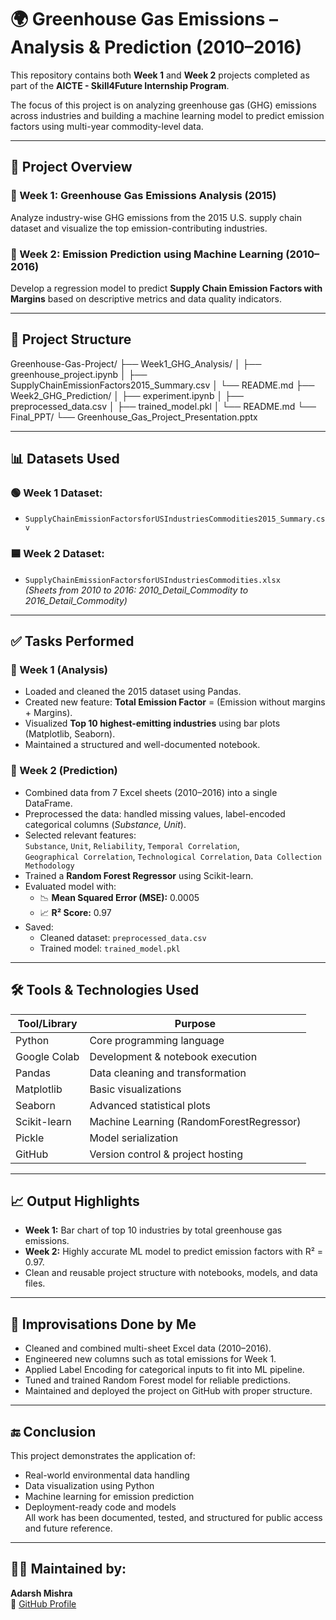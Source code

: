 # 🌍 Greenhouse Gas Emissions – Analysis & Prediction (2010–2016)

This repository contains both **Week 1** and **Week 2** projects completed as part of the **AICTE - Skill4Future Internship Program**.

The focus of this project is on analyzing greenhouse gas (GHG) emissions across industries and building a machine learning model to predict emission factors using multi-year commodity-level data.

---

## 📌 Project Overview

### 🔹 Week 1: Greenhouse Gas Emissions Analysis (2015)
Analyze industry-wise GHG emissions from the 2015 U.S. supply chain dataset and visualize the top emission-contributing industries.

### 🔹 Week 2: Emission Prediction using Machine Learning (2010–2016)
Develop a regression model to predict **Supply Chain Emission Factors with Margins** based on descriptive metrics and data quality indicators.

---

## 📁 Project Structure

Greenhouse-Gas-Project/
├── Week1_GHG_Analysis/
│ ├── greenhouse_project.ipynb
│ ├── SupplyChainEmissionFactors2015_Summary.csv
│ └── README.md
├── Week2_GHG_Prediction/
│ ├── experiment.ipynb
│ ├── preprocessed_data.csv
│ ├── trained_model.pkl
│ └── README.md
└── Final_PPT/
└── Greenhouse_Gas_Project_Presentation.pptx

---

## 📊 Datasets Used

### 🟢 Week 1 Dataset:
- `SupplyChainEmissionFactorsforUSIndustriesCommodities2015_Summary.csv`

### 🟦 Week 2 Dataset:
- `SupplyChainEmissionFactorsforUSIndustriesCommodities.xlsx`  
  *(Sheets from 2010 to 2016: 2010_Detail_Commodity to 2016_Detail_Commodity)*

---

## ✅ Tasks Performed

### 🔹 Week 1 (Analysis)
- Loaded and cleaned the 2015 dataset using Pandas.
- Created new feature: **Total Emission Factor** = (Emission without margins + Margins).
- Visualized **Top 10 highest-emitting industries** using bar plots (Matplotlib, Seaborn).
- Maintained a structured and well-documented notebook.

### 🔹 Week 2 (Prediction)
- Combined data from 7 Excel sheets (2010–2016) into a single DataFrame.
- Preprocessed the data: handled missing values, label-encoded categorical columns (*Substance, Unit*).
- Selected relevant features:  
  `Substance`, `Unit`, `Reliability`, `Temporal Correlation`,  
  `Geographical Correlation`, `Technological Correlation`, `Data Collection Methodology`
- Trained a **Random Forest Regressor** using Scikit-learn.
- Evaluated model with:
  - 📉 **Mean Squared Error (MSE):** 0.0005
  - 📈 **R² Score:** 0.97
- Saved:
  - Cleaned dataset: `preprocessed_data.csv`
  - Trained model: `trained_model.pkl`

---

## 🛠️ Tools & Technologies Used

| Tool/Library      | Purpose                                 |
|-------------------|------------------------------------------|
| Python            | Core programming language                |
| Google Colab      | Development & notebook execution         |
| Pandas            | Data cleaning and transformation         |
| Matplotlib        | Basic visualizations                     |
| Seaborn           | Advanced statistical plots               |
| Scikit-learn      | Machine Learning (RandomForestRegressor) |
| Pickle            | Model serialization                      |
| GitHub            | Version control & project hosting        |

---

## 📈 Output Highlights

- **Week 1:** Bar chart of top 10 industries by total greenhouse gas emissions.  
- **Week 2:** Highly accurate ML model to predict emission factors with R² = 0.97.  
- Clean and reusable project structure with notebooks, models, and data files.

---

## 📌 Improvisations Done by Me

- Cleaned and combined multi-sheet Excel data (2010–2016).
- Engineered new columns such as total emissions for Week 1.
- Applied Label Encoding for categorical inputs to fit into ML pipeline.
- Tuned and trained Random Forest model for reliable predictions.
- Maintained and deployed the project on GitHub with proper structure.

---

## 🔚 Conclusion

This project demonstrates the application of:
- Real-world environmental data handling  
- Data visualization using Python  
- Machine learning for emission prediction  
- Deployment-ready code and models  
All work has been documented, tested, and structured for public access and future reference.

---

## 👨‍💻 Maintained by:
**Adarsh Mishra**  
📂 [GitHub Profile](https://github.com/adarsh24Hub)

